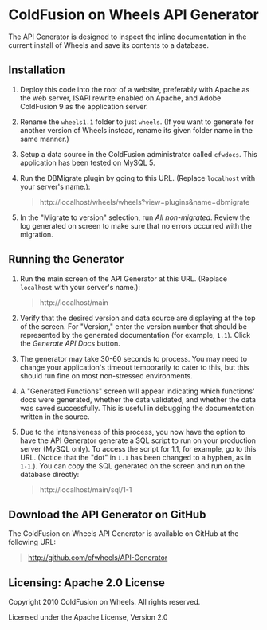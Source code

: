 ColdFusion on Wheels API Generator
==================================

The API Generator is designed to inspect the inline documentation in the current install of Wheels and save its contents to a database.

Installation
------------

1.  Deploy this code into the root of a website, preferably with Apache as the web server, ISAPI rewrite enabled on Apache, and Adobe ColdFusion 9 as the application server.

2.  Rename the `wheels1.1` folder to just `wheels`. (If you want to generate for another version of Wheels instead, rename its given folder name in the same manner.)

3.  Setup a data source in the ColdFusion administrator called `cfwdocs`. This application has been tested on MySQL 5.

4.  Run the DBMigrate plugin by going to this URL. (Replace `localhost` with your server's name.):
    > http://localhost/wheels/wheels?view=plugins&name=dbmigrate

5.  In the "Migrate to version" selection, run _All non-migrated_. Review the log generated on screen to make sure that no errors occurred with the migration.

Running the Generator
---------------------

1.  Run the main screen of the API Generator at this URL. (Replace `localhost` with your server's name.):
    > http://localhost/main

2.  Verify that the desired version and data source are displaying at the top of the screen. For "Version," enter the version number that should be represented by the generated documentation (for example, `1.1`). Click the _Generate API Docs_ button.

3.  The generator may take 30-60 seconds to process. You may need to change your application's timeout temporarily to cater to this, but this should run fine on most non-stressed environments.

4.  A "Generated Functions" screen will appear indicating which functions' docs were generated, whether the data validated, and whether the data was saved successfully. This is useful in debugging the documentation written in the source.

5.  Due to the intensiveness of this process, you now have the option to have the API Generator generate a SQL script to run on your production server (MySQL only). To access the script for 1.1, for example, go to this URL. (Notice that the "dot" in `1.1` has been changed to a hyphen, as in `1-1`.). You can copy the SQL generated on the screen and run on the database directly:
    > http://localhost/main/sql/1-1

Download the API Generator on GitHub
------------------------------------

The ColdFusion on Wheels API Generator is available on GitHub at the following URL:
> http://github.com/cfwheels/API-Generator

Licensing: Apache 2.0 License
-----------------------------

Copyright 2010 ColdFusion on Wheels. All rights reserved.

Licensed under the Apache License, Version 2.0
